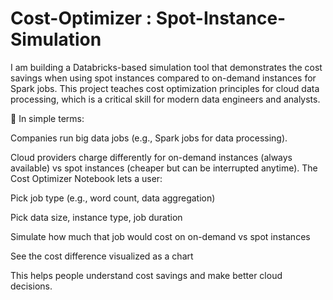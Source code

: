 # Cost-Optimizer : Spot-Instance-Simulation
I am building a Databricks-based simulation tool that demonstrates the cost savings when using spot instances compared to on-demand instances for Spark jobs. This project teaches cost optimization principles for cloud data processing, which is a critical skill for modern data engineers and analysts.

📌 In simple terms:

Companies run big data jobs (e.g., Spark jobs for data processing).

Cloud providers charge differently for on-demand instances (always available) vs spot instances (cheaper but can be interrupted anytime).
The Cost Optimizer Notebook lets a user:
  
  Pick job type (e.g., word count, data aggregation)
  
  Pick data size, instance type, job duration
  
  Simulate how much that job would cost on on-demand vs spot instances
  
  See the cost difference visualized as a chart

This helps people understand cost savings and make better cloud decisions.

